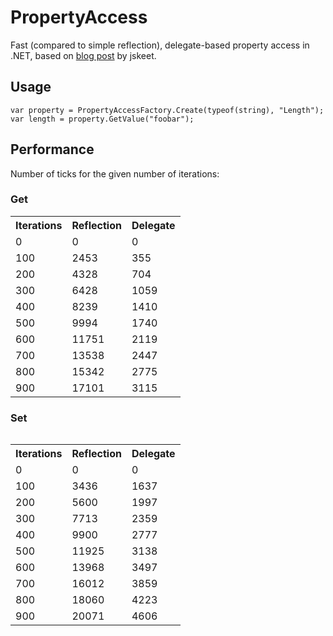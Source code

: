 PropertyAccess
==============

Fast (compared to simple reflection), delegate-based property access in .NET, based on [blog post](http://msmvps.com/blogs/jon_skeet/archive/2008/08/09/making-reflection-fly-and-exploring-delegates.aspx) by jskeet.

Usage
-----

    var property = PropertyAccessFactory.Create(typeof(string), "Length");
    var length = property.GetValue("foobar");

Performance
-----------

Number of ticks for the given number of iterations:

### Get

<table>
<tr><th>Iterations</th><th>Reflection</th><th>Delegate</th></tr>
<tr><td>0</td><td>0</td><td>0</td></tr>
<tr><td>100</td><td>2453</td><td>355</td></tr>
<tr><td>200</td><td>4328</td><td>704</td></tr>
<tr><td>300</td><td>6428</td><td>1059</td></tr>
<tr><td>400</td><td>8239</td><td>1410</td></tr>
<tr><td>500</td><td>9994</td><td>1740</td></tr>
<tr><td>600</td><td>11751</td><td>2119</td></tr>
<tr><td>700</td><td>13538</td><td>2447</td></tr>
<tr><td>800</td><td>15342</td><td>2775</td></tr>
<tr><td>900</td><td>17101</td><td>3115</td></tr>
<table>


### Set

<table>
<tr><th>Iterations</th><th>Reflection</th><th>Delegate</th></tr>
<tr><td>0</td><td>0</td><td>0</td></tr>
<tr><td>100</td><td>3436</td><td>1637</td></tr>
<tr><td>200</td><td>5600</td><td>1997</td></tr>
<tr><td>300</td><td>7713</td><td>2359</td></tr>
<tr><td>400</td><td>9900</td><td>2777</td></tr>
<tr><td>500</td><td>11925</td><td>3138</td></tr>
<tr><td>600</td><td>13968</td><td>3497</td></tr>
<tr><td>700</td><td>16012</td><td>3859</td></tr>
<tr><td>800</td><td>18060</td><td>4223</td></tr>
<tr><td>900</td><td>20071</td><td>4606</td></tr>
</table>